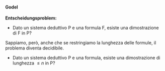 #### Godel
**Entscheidungsproblem:**
- Dato un sistema deduttivo P e una formula F, esiste una dimostrazione di F in P?

Sappiamo, però, anche che se restringiamo la lunghezza delle formule, il problema diventa decidibile.
- Dato un sistema deduttivo P e una formula, esiste una dimostrazione di lunghezza $\leq n$ in P?


